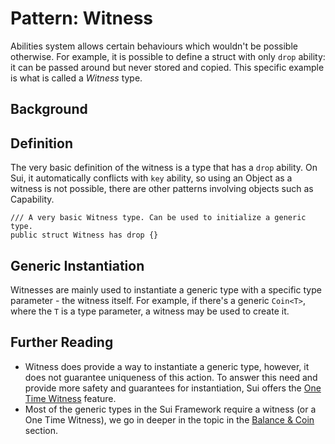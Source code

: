 # Pattern: Witness

Abilities system allows certain behaviours which wouldn't be possible otherwise. For example, it is
possible to define a struct with only `drop` ability: it can be passed around but never stored and
copied. This specific example is what is called a _Witness_ type.

## Background

<!--

Witness truly shines in generic implementations while acting as a proof of ownership of a single type. Unlike Capability, which can be considered a "dynamic authorization" mechanism, Witness can be described as a "static" authorization tool.

-->

## Definition

The very basic definition of the witness is a type that has a `drop` ability. On Sui, it
automatically conflicts with `key` ability, so using an Object as a witness is not possible, there
are other patterns involving objects such as Capability.

```move
/// A very basic Witness type. Can be used to initialize a generic type.
public struct Witness has drop {}
```

## Generic Instantiation

Witnesses are mainly used to instantiate a generic type with a specific type parameter - the witness
itself. For example, if there's a generic `Coin<T>`, where the `T` is a type parameter, a witness
may be used to create it.

## Further Reading

- Witness does provide a way to instantiate a generic type, however, it does not guarantee
  uniqueness of this action. To answer this need and provide more safety and guarantees for
  instantiation, Sui offers the [One Time Witness](./one-time-witness.md) feature.
- Most of the generic types in the Sui Framework require a witness (or a One Time Witness), we go in
  deeper in the topic in the [Balance & Coin](./balance-and-coin.md) section.
